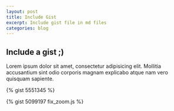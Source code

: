 ```yaml
---
layout: post
title: Include Gist
excerpt: Include gist file in md files
categories: blog
---
```


## Include a gist ;)
Lorem ipsum dolor sit amet, consectetur adipisicing elit. Mollitia accusantium sint odio corporis magnam explicabo atque nam vero quisquam sapiente.

{% gist 5551345 %}

{% gist 5099197 fix_zoom.js %}

[mypic]: https://secure.gravatar.com/avatar/f2af3ff36c10d206b74f68aacf68e08d?s=420&d=https://a248.e.akamai.net/assets.github.com%2Fimages%2Fgravatars%2Fgravatar-user-420.png "Ali Mihandoost Website"